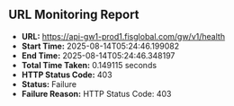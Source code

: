 ## URL Monitoring Report

- **URL:** https://api-gw1-prod1.fisglobal.com/gw/v1/health
- **Start Time:** 2025-08-14T05:24:46.199082
- **End Time:** 2025-08-14T05:24:46.348197
- **Total Time Taken:** 0.149115 seconds
- **HTTP Status Code:** 403
- **Status:** Failure
- **Failure Reason:** HTTP Status Code: 403
